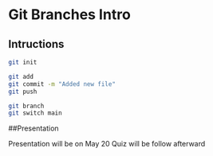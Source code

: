 # Git  Branches Intro
## Intructions


```bash
git init
```

```bash
git add
git commit -m "Added new file"
git push
```

```bash
git branch
git switch main
```

##Presentation 

Presentation will be on May 20 Quiz will be follow afterward